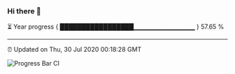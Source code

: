 ### Hi there 👋

⏳ Year progress { █████████████████▁▁▁▁▁▁▁▁▁▁▁▁▁ } 57.65 %

---

⏰ Updated on Thu, 30 Jul 2020 00:18:28 GMT

![Progress Bar CI](https://github.com/liununu/liununu/workflows/Progress%20Bar%20CI/badge.svg)
